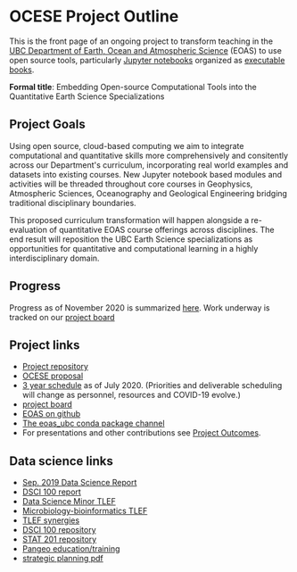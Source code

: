 # OCESE Project Outline

This is the front page of an ongoing project to transform teaching in the [UBC Department of Earth, Ocean and Atmospheric Science](https://www.eoas.ubc.ca/) (EOAS) to use open source tools, particularly [Jupyter notebooks](https://www.jupyter.org/) organized as [executable books](https://executablebooks.org/en/latest/).

**Formal title**: Embedding Open-source Computational Tools into the Quantitative Earth Science Specializations

## Project Goals

Using open source, cloud-based computing we aim to integrate computational and quantitative skills more comprehensively and consitently across our Department's curriculum, incorporating real world examples and datasets into existing courses. New Jupyter notebook based modules and activities will be threaded throughout core courses in Geophysics, Atmospheric Sciences, Oceanography and Geological Engineering bridging traditional disciplinary boundaries.

This proposed curriculum transformation will happen alongside a re-evaluation of quantitative EOAS course offerings across disciplines. The end result will reposition the UBC Earth Science specializations as opportunities for quantitative and computational learning in a highly interdisciplinary domain.

## Progress

Progress as of November 2020 is summarized [here](progress-nov2020.md). Work underway is tracked on our [project board](https://github.com/eoas-ubc/eoas_tlef/projects/2)

## Project links

* [Project repository](https://github.com/eoas-ubc/eoas_tlef)
* [OCESE proposal](https://github.com/eoas-ubc/eoas-ubc.github.io/blob/docs/pdffiles/ocese_proposal_2019.pdf)
* [3 year schedule](https://eoas-ubc.github.io/pdffiles/project_timeline.pdf) as of July 2020. (Priorities and deliverable scheduling will change as personnel, resources and COVID-19 evolve.)
* [project board](https://github.com/eoas-ubc/eoas_tlef/projects/2)
* [EOAS on github](https://github.com/eoas-ubc)
* [The eoas_ubc conda package channel](https://anaconda.org/eoas_ubc/dashboard)
* For presentations and other contributions see [Project Outcomes](outcomes.html).

## Data science links

* [Sep. 2019 Data Science Report](https://github.com/eoas-ubc/eoas-ubc.github.io/blob/docs/pdffiles/Data_Science_Report_Sept2019.pdf)
* [DSCI 100 report](https://ubc-dsci.github.io/dsci-100-a-report/dsci-100-a-report.html#1)
* [Data Science Minor TLEF](https://github.com/eoas-ubc/eoas-ubc.github.io/blob/docs/pdffiles/dsci_minor.pdf)
* [Microbiology-bioinformatics TLEF](https://tlef.ubc.ca/funded-proposals/entry/15/)
* [TLEF synergies](https://github.com/eoas-ubc/eoas-ubc.github.io/blob/docs/pdffiles/tlef_synergies.pdf)
* [DSCI 100 repository](https://github.com/UBC-DSCI)
* [STAT 201 repository](https://github.com/UBC-DSCI/stat-201)
* [Pangeo education/training](https://discourse.pangeo.io/t/poets-core-pangeo-education-needs-you/355)
* [strategic planning pdf](https://github.com/eoas-ubc/eoas-ubc.github.io/blob/docs/pdffiles/strategic_planning.pdf)
